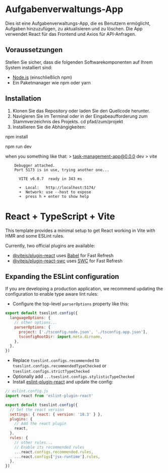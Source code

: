 # Aufgabenverwaltungs-App

Dies ist eine Aufgabenverwaltungs-App, die es Benutzern ermöglicht, Aufgaben hinzuzufügen, zu aktualisieren und zu löschen. Die App verwendet React für das Frontend und Axios für API-Anfragen.

## Voraussetzungen

Stellen Sie sicher, dass die folgenden Softwarekomponenten auf Ihrem System installiert sind:

- [Node.js](https://nodejs.org/) (einschließlich npm)
- Ein Paketmanager wie npm oder yarn

## Installation

1. Klonen Sie das Repository oder laden Sie den Quellcode herunter.
2. Navigieren Sie im Terminal oder in der Eingabeaufforderung zum Stammverzeichnis des Projekts.
cd pfad/zum/projekt
3. Installieren Sie die Abhängigkeiten:
   
  npm install
  
  npm run dev

when you something like that:
        > task-management-app@0.0.0 dev
        > vite
        
        Debugger attached.
        Port 5173 is in use, trying another one...
        
          VITE v6.0.7  ready in 343 ms
        
          ➜  Local:   http://localhost:5174/
          ➜  Network: use --host to expose
          ➜  press h + enter to show help

# React + TypeScript + Vite

This template provides a minimal setup to get React working in Vite with HMR and some ESLint rules.

Currently, two official plugins are available:

- [@vitejs/plugin-react](https://github.com/vitejs/vite-plugin-react/blob/main/packages/plugin-react/README.md) uses [Babel](https://babeljs.io/) for Fast Refresh
- [@vitejs/plugin-react-swc](https://github.com/vitejs/vite-plugin-react-swc) uses [SWC](https://swc.rs/) for Fast Refresh

## Expanding the ESLint configuration

If you are developing a production application, we recommend updating the configuration to enable type aware lint rules:

- Configure the top-level `parserOptions` property like this:

```js
export default tseslint.config({
  languageOptions: {
    // other options...
    parserOptions: {
      project: ['./tsconfig.node.json', './tsconfig.app.json'],
      tsconfigRootDir: import.meta.dirname,
    },
  },
})
```

- Replace `tseslint.configs.recommended` to `tseslint.configs.recommendedTypeChecked` or `tseslint.configs.strictTypeChecked`
- Optionally add `...tseslint.configs.stylisticTypeChecked`
- Install [eslint-plugin-react](https://github.com/jsx-eslint/eslint-plugin-react) and update the config:

```js
// eslint.config.js
import react from 'eslint-plugin-react'

export default tseslint.config({
  // Set the react version
  settings: { react: { version: '18.3' } },
  plugins: {
    // Add the react plugin
    react,
  },
  rules: {
    // other rules...
    // Enable its recommended rules
    ...react.configs.recommended.rules,
    ...react.configs['jsx-runtime'].rules,
  },
})
```
